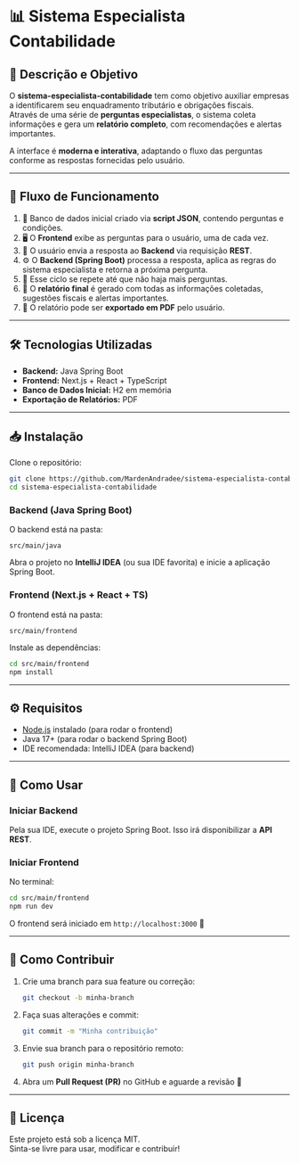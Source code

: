 # 📊 Sistema Especialista Contabilidade

## 📌 Descrição e Objetivo
O **sistema-especialista-contabilidade** tem como objetivo auxiliar empresas a identificarem seu enquadramento tributário e obrigações fiscais.  
Através de uma série de **perguntas especialistas**, o sistema coleta informações e gera um **relatório completo**, com recomendações e alertas importantes.  

A interface é **moderna e interativa**, adaptando o fluxo das perguntas conforme as respostas fornecidas pelo usuário.

---

## 🔄 Fluxo de Funcionamento

1. 📂 Banco de dados inicial criado via **script JSON**, contendo perguntas e condições.  
2. 🖥️ O **Frontend** exibe as perguntas para o usuário, uma de cada vez.  
3. 📡 O usuário envia a resposta ao **Backend** via requisição **REST**.  
4. ⚙️ O **Backend (Spring Boot)** processa a resposta, aplica as regras do sistema especialista e retorna a próxima pergunta.  
5. 🔁 Esse ciclo se repete até que não haja mais perguntas.  
6. 📝 O **relatório final** é gerado com todas as informações coletadas, sugestões fiscais e alertas importantes.  
7. 📑 O relatório pode ser **exportado em PDF** pelo usuário.  

---

## 🛠️ Tecnologias Utilizadas

- **Backend:** Java Spring Boot  
- **Frontend:** Next.js + React + TypeScript  
- **Banco de Dados Inicial:** H2 em memória
- **Exportação de Relatórios:** PDF  

---

## 📥 Instalação

Clone o repositório:
```bash
git clone https://github.com/MardenAndradee/sistema-especialista-contabilidade
cd sistema-especialista-contabilidade
```

### Backend (Java Spring Boot)
O backend está na pasta:
```
src/main/java
```
Abra o projeto no **IntelliJ IDEA** (ou sua IDE favorita) e inicie a aplicação Spring Boot.  

### Frontend (Next.js + React + TS)
O frontend está na pasta:
```
src/main/frontend
```

Instale as dependências:
```bash
cd src/main/frontend
npm install
```

---

## ⚙️ Requisitos

- [Node.js](https://nodejs.org/) instalado (para rodar o frontend)  
- Java 17+ (para rodar o backend Spring Boot)  
- IDE recomendada: IntelliJ IDEA (para backend)  

---

## 🚀 Como Usar

### Iniciar Backend
Pela sua IDE, execute o projeto Spring Boot. Isso irá disponibilizar a **API REST**.  

### Iniciar Frontend
No terminal:
```bash
cd src/main/frontend
npm run dev
```
O frontend será iniciado em `http://localhost:3000` 🎉  

---

## 🤝 Como Contribuir

1. Crie uma branch para sua feature ou correção:  
   ```bash
   git checkout -b minha-branch
   ```
2. Faça suas alterações e commit:  
   ```bash
   git commit -m "Minha contribuição"
   ```
3. Envie sua branch para o repositório remoto:  
   ```bash
   git push origin minha-branch
   ```
4. Abra um **Pull Request (PR)** no GitHub e aguarde a revisão 🚀  

---

## 📄 Licença
Este projeto está sob a licença MIT.  
Sinta-se livre para usar, modificar e contribuir!  
